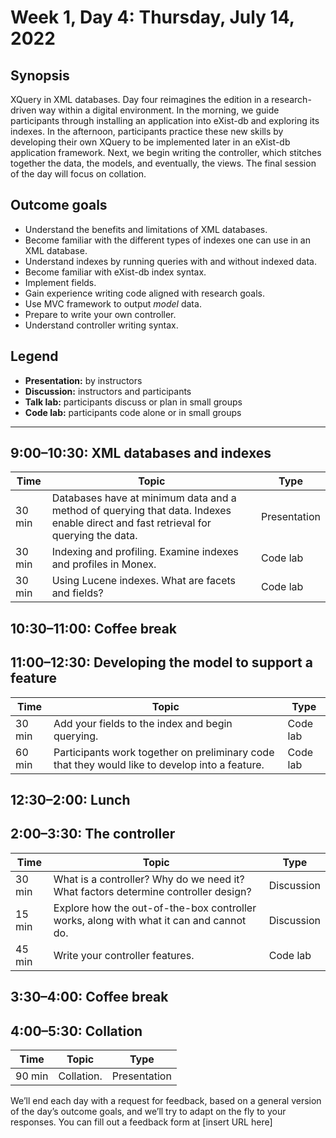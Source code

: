 # Week 1, Day 4: Thursday, July 14, 2022
## Synopsis

XQuery in XML databases. Day four reimagines the edition in a research-driven way
                within a digital environment. In the morning, we guide participants through
                installing an application into eXist-db and exploring its indexes. In the afternoon,
                participants practice these new skills by developing their own XQuery to be
                implemented later in an eXist-db application framework. Next, we begin writing the
                controller, which stitches together the data, the models, and eventually, the views.
                The final session of the day will focus on collation.

## Outcome goals
* Understand the benefits and limitations of XML databases.
* Become familiar with the different types of indexes one can use in an XML database.
* Understand indexes by running queries with and without indexed data.
* Become familiar with eXist-db index syntax.
* Implement fields.
* Gain experience writing code aligned with research goals.
* Use MVC framework to output *model* data.
* Prepare to write your own controller.
* Understand controller writing syntax.

## Legend

* **Presentation:** by instructors
* **Discussion:** instructors and participants
* **Talk lab:** participants discuss or plan in small groups
* **Code lab:** participants code alone or in small groups

* * *
## 9:00–10:30: XML databases and indexes

Time | Topic | Type
---- | ---- | ---- 
30 min | Databases have at minimum data and a method of querying that data. Indexes enable direct and fast retrieval for querying the data. | Presentation
30 min | Indexing and profiling. Examine indexes and profiles in Monex. | Code lab
30 min | Using Lucene indexes. What are facets and fields? | Code lab

## 10:30–11:00: Coffee break

## 11:00–12:30: Developing the model to support a feature

Time | Topic | Type
---- | ---- | ---- 
30 min | Add your fields to the index and begin querying. | Code lab
60 min | Participants work together on preliminary code that they would like to develop into a feature. | Code lab

## 12:30–2:00: Lunch

## 2:00–3:30: The controller

Time | Topic | Type
---- | ---- | ---- 
30 min | What is a controller? Why do we need it? What factors determine controller design? | Discussion
15 min | Explore how the out-of-the-box controller works, along with what it can and cannot do. | Discussion
45 min | Write your controller features. | Code lab

## 3:30–4:00: Coffee break

## 4:00–5:30: Collation

Time | Topic | Type
---- | ---- | ---- 
90 min | Collation. | Presentation

We’ll end each day with a request for feedback, based on a general version of the day’s outcome goals, and we’ll try to adapt on the fly to your responses. You can fill out a feedback form at [insert URL here]